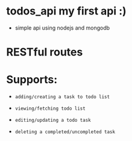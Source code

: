# todos_api my first api :)
- simple api using nodejs and mongodb
# RESTful routes
# Supports:
-     adding/creating a task to todo list
-     viewing/fetching todo list
-     editing/updating a todo task
-     deleting a completed/uncompleted task